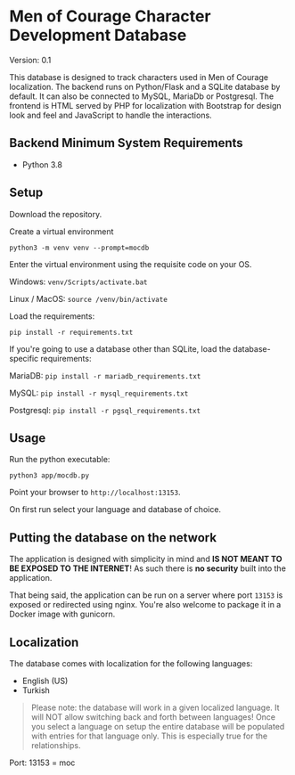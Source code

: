 # Men of Courage Character Development Database

Version: 0.1

This database is designed to track characters used in Men of Courage localization. The backend runs on Python/Flask and a SQLite database by default. It can also be connected to MySQL, MariaDb or Postgresql. The frontend is HTML served by PHP for localization with Bootstrap for design look and feel and JavaScript to handle the interactions.

## Backend Minimum System Requirements

* Python 3.8


## Setup
Download the repository.

Create a virtual environment

    python3 -m venv venv --prompt=mocdb

Enter the virtual environment using the requisite code on your OS.

Windows: `venv/Scripts/activate.bat`

Linux / MacOS: `source /venv/bin/activate`

Load the requirements:

    pip install -r requirements.txt

If you're going to use a database other than SQLite, load the database-specific requirements:

MariaDB: `pip install -r mariadb_requirements.txt`

MySQL: `pip install -r mysql_requirements.txt`

Postgresql: `pip install -r pgsql_requirements.txt`


## Usage

Run the python executable:

    python3 app/mocdb.py

Point your browser to `http://localhost:13153`.

On first run select your language and database of choice.


## Putting the database on the network
The application is designed with simplicity in mind and **IS NOT MEANT TO BE EXPOSED TO THE INTERNET**! As such there is **no security** built into the application. 

That being said, the application can be run on a server where port `13153` is exposed or redirected using nginx. You're also welcome to package it in a Docker image with gunicorn.


## Localization
The database comes with localization for the following languages:

* English (US)
* Turkish

> Please note: the database will work in a given localized language. It will NOT allow switching back and forth between languages! Once you select a language on setup the entire database will be populated with entries for that language only. This is especially true for the relationships.

Port: 13153 = moc